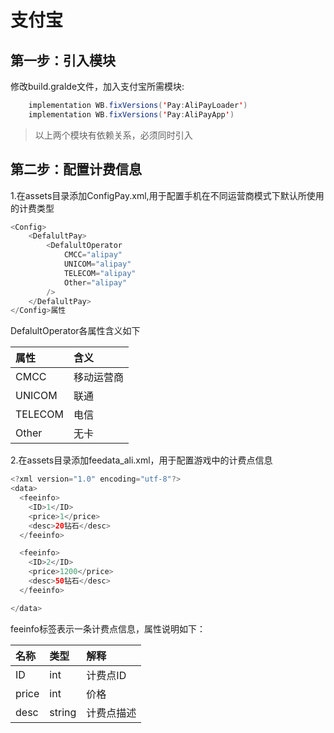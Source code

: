 # 支付宝

## 第一步：引入模块

修改build.gralde文件，加入支付宝所需模块:

```java
    implementation WB.fixVersions('Pay:AliPayLoader')
    implementation WB.fixVersions('Pay:AliPayApp')
```

> 以上两个模块有依赖关系，必须同时引入

## 第二步：配置计费信息

1.在assets目录添加ConfigPay.xml,用于配置手机在不同运营商模式下默认所使用的计费类型

```java
<Config>
    <DefalultPay>
        <DefalultOperator
            CMCC="alipay"
            UNICOM="alipay"
            TELECOM="alipay"
            Other="alipay"
        />
    </DefalultPay>
</Config>属性
```

DefalultOperator各属性含义如下

| 属性 | 含义 |
| :--- | :--- |
| CMCC | 移动运营商 |
| UNICOM | 联通 |
| TELECOM | 电信 |
| Other | 无卡 |

2.在assets目录添加feedata\_ali.xml，用于配置游戏中的计费点信息

```java
<?xml version="1.0" encoding="utf-8"?>
<data>
  <feeinfo>
    <ID>1</ID>
    <price>1</price>
    <desc>20钻石</desc>
  </feeinfo>

  <feeinfo>
    <ID>2</ID>
    <price>1200</price>
    <desc>50钻石</desc>
  </feeinfo>

</data>

```

feeinfo标签表示一条计费点信息，属性说明如下：

| 名称 | 类型 | 解释 |
| :--- | :--- | :--- |
| ID | int | 计费点ID |
| price | int | 价格 |
| desc | string | 计费点描述 |

